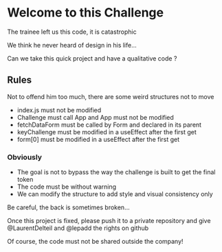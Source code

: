 # Welcome to this Challenge




The trainee left us this code, it is catastrophic

We think he never heard of design in his life...

Can we take this quick project and have a qualitative code ?

## Rules
Not to offend him too much, there are some weird structures not to move

* index.js must not be modified
* Challenge must call App and App must not be modified
* fetchDataForm must be called by Form and declared in its parent
* keyChallenge must be modified in a useEffect after the first get
* form[0] must be modified in a useEffect after the first get

### Obviously
* The goal is not to bypass the way the challenge is built to get the final token
* The code must be without warning
* We can modify the structure to add style and visual consistency only

Be careful, the back is sometimes broken...

Once this project is fixed, please push it to a private repository and give @LaurentDelteil and @lepadd the rights on github

Of course, the code must not be shared outside the company! 